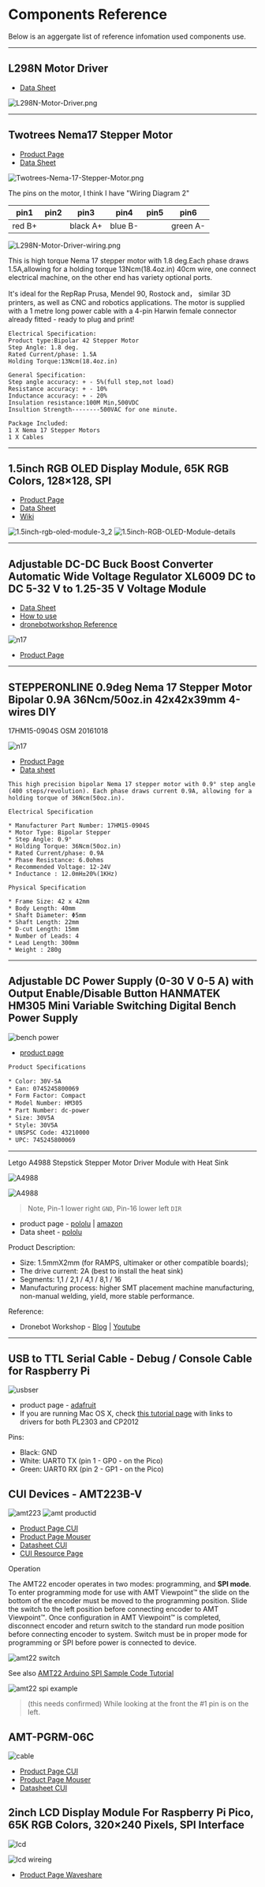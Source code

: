 # Components Reference

Below is an aggergate list of reference infomation used components use.

---

## L298N Motor Driver

* [Data Sheet](http%3A%2F%2Fwww.handsontec.com%2Fdataspecs%2FL298N%20Motor%20Driver.pdf)

![L298N-Motor-Driver.png](img/L298N-Motor-Driver.png)

---

## Twotrees Nema17 Stepper Motor

* [Product Page](https://www.amazon.com/Twotrees-Nema-17-Stepper-Motor/dp/B07TGJSNJB?th=1)
* [Data Sheet](https://datasheetspdf.com/pdf/1328258/ETC/SM-17HS4023/1)

![Twotrees-Nema-17-Stepper-Motor.png](img/Twotrees-Nema-17-Stepper-Motor.png)

The pins on the motor, I think I have "Wiring Diagram 2"

pin1   | pin2 | pin3     | pin4    | pin5 | pin6
-------|------|----------|---------|------|---------
red B+ |      | black A+ | blue B- |      | green A-

![L298N-Motor-Driver-wiring.png](img/L298N-Motor-Driver-wiring.png)

This is high torque Nema 17 stepper motor with 1.8 deg.Each phase draws 1.5A,allowing for a holding torque 13Ncm(18.4oz.in)
40cm wire, one connect electrical machine, on the other end has variety optional ports.

It's ideal for the RepRap Prusa, Mendel 90, Rostock and， similar 3D printers, as well as CNC and robotics applications.
The motor is supplied with a 1 metre long power cable with a 4-pin Harwin female connector already fitted - ready to plug and print!

```text
Electrical Specification:
Product type:Bipolar 42 Stepper Motor
Step Angle: 1.8 deg. 
Rated Current/phase: 1.5A
Holding Torque:13Ncm(18.4oz.in)

General Specification:
Step angle accuracy: + - 5%(full step,not load)
Resistance accuracy: + - 10%
Inductance accuracy: + - 20%
Insulation resistance:100M Min,500VDC
Insultion Strength--------500VAC for one minute.

Package Included:
1 X Nema 17 Stepper Motors
1 X Cables
```

---


## 1.5inch RGB OLED Display Module, 65K RGB Colors, 128×128, SPI

* [Product Page](https://www.waveshare.com/1.5inch-rgb-oled-module.htm)
* [Data Sheet](https://www.waveshare.com/w/upload/a/a7/SSD1351-Revision_1.5.pdf)
* [Wiki](https://www.waveshare.com/wiki/1.5inch_RGB_OLED_Module)

![1.5inch-rgb-oled-module-3_2](img/1.5inch-rgb-oled-module-3_2.jpg)
![1.5inch-RGB-OLED-Module-details](img/1.5inch-RGB-OLED-Module-details.jpg)

---

## Adjustable DC-DC Buck Boost Converter Automatic Wide Voltage Regulator XL6009 DC to DC 5-32 V to 1.25-35 V Voltage Module

* [Data Sheet](https://components101.com/sites/default/files/component_datasheet/XL6009-Datasheet_0.pdf)
* [How to use](https://components101.com/modules/xl6009-dc-dc-step-down-voltage-regulator-module)
* [dronebotworkshop Reference](https://dronebotworkshop.com/powering-your-projects/)

![n17](img/71DNEUuQTkL._AC_SX679_.jpg)

* [Product Page](https://www.amazon.com/dp/B07NTXSJHB?psc=1&ref=ppx_yo2ov_dt_b_product_details)

---

## STEPPERONLINE 0.9deg Nema 17 Stepper Motor Bipolar 0.9A 36Ncm/50oz.in 42x42x39mm 4-wires DIY

17HM15-0904S
OSM 20161018

![n17](img/stepper-motor-17hm15-0904s.jpg)

* [Product Page](https://www.amazon.com/dp/B00W98OYE4?psc=1&ref=ppx_yo2ov_dt_b_product_details)
* [Data sheet](https://m.media-amazon.com/images/I/91YX52MvwaL.pdf)

```text
This high precision bipolar Nema 17 stepper motor with 0.9° step angle (400 steps/revolution). Each phase draws current 0.9A, allowing for a holding torque of 36Ncm(50oz.in).

Electrical Specification

* Manufacturer Part Number: 17HM15-0904S
* Motor Type: Bipolar Stepper
* Step Angle: 0.9°
* Holding Torque: 36Ncm(50oz.in)
* Rated Current/phase: 0.9A
* Phase Resistance: 6.0ohms
* Recommended Voltage: 12-24V
* Inductance : 12.0mH±20%(1KHz)

Physical Specification

* Frame Size: 42 x 42mm
* Body Length: 40mm
* Shaft Diameter: Φ5mm
* Shaft Length: 22mm
* D-cut Length: 15mm
* Number of Leads: 4
* Lead Length: 300mm
* Weight : 280g
```

---

## Adjustable DC Power Supply (0-30 V 0-5 A) with Output Enable/Disable Button HANMATEK HM305 Mini Variable Switching Digital Bench Power Supply

![bench power](img/bench-power-hanmatek-hm305.jpg)

* [product page](https://www.amazon.com/dp/B0852JZQZR?psc=1&ref=ppx_yo2ov_dt_b_product_details)

```txt
Product Specifications

* Color: 30V-5A
* Ean: 0745245800069
* Form Factor: Compact
* Model Number: HM305
* Part Number: dc-power
* Size: 30V5A
* Style: 30V5A
* UNSPSC Code: 43210000
* UPC: 745245800069
```

---

Letgo A4988 Stepstick Stepper Motor Driver Module with Heat Sink

![A4988](img/A4988-stepper-motor-driver.jpg)

![A4988](img/A4988-Stepper-Controller-Pinout.png)
>Note, Pin-1 lower right `GND`, Pin-16 lower left `DIR`

* product page - [pololu](https://www.pololu.com/product/1182) | [amazon](https://www.amazon.com/dp/B07BND65C8?psc=1&ref=ppx_yo2ov_dt_b_product_details)
* Data sheet - [pololu](https://www.pololu.com/file/0J450/A4988.pdf)

Product Description:

* Size: 1.5mmX2mm (for RAMPS, ultimaker or other compatible boards);
* The drive current: 2A (best to install the heat sink)
* Segments: 1,1 / 2,1 / 4,1 / 8,1 / 16
* Manufacturing process: higher SMT placement machine manufacturing, non-manual welding, yield, more stable performance.

Reference:

* Dronebot Workshop - [Blog](https://dronebotworkshop.com/stepper-motors-with-arduino/) | [Youtube](https://www.youtube.com/watch?v=0qwrnUeSpYQ)

---

## USB to TTL Serial Cable - Debug / Console Cable for Raspberry Pi

![usbser](img/usb-ser.jpg)

* product page - [adafruit](https://www.adafruit.com/product/954)
* If you are running Mac OS X, check [this tutorial page](https://learn.adafruit.com/adafruits-raspberry-pi-lesson-5-using-a-console-cable/software-installation-mac) with links to drivers for both PL2303 and CP2012

Pins:

* Black: GND
* White: UART0 TX (pin 1 - GP0 - on the Pico)
* Green: UART0 RX (pin 2 - GP1 - on the Pico)

## CUI Devices - AMT223B-V

![amt223](img/AMT223B-V.png)
![amt productid](img/amt-productid.png)

* [Product Page CUI](https://www.cuidevices.com/product/motion/rotary-encoders/absolute/modular/amt22-v-kit/amt223b-v)
* [Product Page Mouser](https://www.mouser.com/ProductDetail/CUI-Devices/AMT223B-V?qs=l7cgNqFNU1jjpjuNzTFAxw%3D%3D)
* [Datasheet CUI](https://www.cuidevices.com/product/resource/amt22-v.pdf)
* [CUI Resource Page](https://www.cuidevices.com/resources/resource-library?categories=motion&tags=All&itemsPerPage=9999)

Operation

The AMT22 encoder operates in two modes: programming, and **SPI mode**. To enter programming mode for use with
AMT Viewpoint™ the slide on the bottom of the encoder must be moved to the programming position. Slide the switch
to the left position before connecting encoder to AMT Viewpoint™. Once configuration in AMT Viewpoint™ is completed,
disconnect encoder and return switch to the standard run mode position before connecting encoder to system. Switch must
be in proper mode for programming or SPI before power is connected to device.

![amt22 switch](img/am22-switch.png)

See also [AMT22 Arduino SPI Sample Code Tutorial](https://www.cuidevices.com/product/resource/sample-code/amt22)

![amt22 spi example](img/amt22-spi-example.png)

> (this needs confirmed) While looking at the front the #1 pin is on the left. 

## AMT-PGRM-06C

![cable](img/amt22-cable-pmg.png)

* [Product Page CUI](https://www.cuidevices.com/product/motion/rotary-encoders/encoder-accessories/amt-cables/amt-pgrm-06c)
* [Product Page Mouser](https://www.mouser.com/ProductDetail/CUI-Devices/AMT-PGRM-06C?qs=XeJtXLiO41RU2%252BvAgDDHyA%3D%3D)
* [Datasheet CUI](https://www.cuidevices.com/product/resource/amt-pgrm.pdf)

## 2inch LCD Display Module For Raspberry Pi Pico, 65K RGB Colors, 320×240 Pixels, SPI Interface

![lcd](img/2inch-LCD-display.png)

![lcd wireing](img/2inch-LCD-display-wireing.png)
* [Product Page Waveshare](https://www.waveshare.com/pico-lcd-2.htm)
